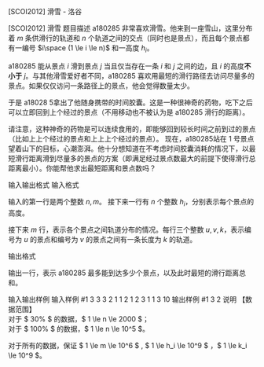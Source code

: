 



[SCOI2012] 滑雪 - 洛谷














[SCOI2012] 滑雪
题目描述
a180285 非常喜欢滑雪。他来到一座雪山，这里分布着 $m$ 条供滑行的轨道和 $n$ 个轨道之间的交点（同时也是景点），而且每个景点都有一编号 $i\space (1 \le i \le n)$ 和一高度 $h_i$。  

a180285 能从景点 $i$ 滑到景点 $j$ 当且仅当存在一条 $i$ 和 $j$ 之间的边，且 $i$ 的高度**不小于** $j$。与其他滑雪爱好者不同，a180285 喜欢用最短的滑行路径去访问尽量多的景点。如果仅仅访问一条路径上的景点，他会觉得数量太少。

于是 a18028 5拿出了他随身携带的时间胶囊。这是一种很神奇的药物，吃下之后可以立即回到上个经过的景点（不用移动也不被认为是 a180285 滑行的距离）。  

请注意，这种神奇的药物是可以连续食用的，即能够回到较长时间之前到过的景点（比如上上个经过的景点和上上上个经过的景点）。 现在，a180285站在 $1$ 号景点望着山下的目标，心潮澎湃。他十分想知道在不考虑时间胶囊消耗的情况下，以最短滑行距离滑到尽量多的景点的方案（即满足经过景点数最大的前提下使得滑行总距离最小）。你能帮他求出最短距离和景点数吗？

输入输出格式
输入格式

输入的第一行是两个整数 $n,m$。
接下来一行有 $n$ 个整数 $h_i$，分别表示每个景点的高度。

接下来 $m$ 行，表示各个景点之间轨道分布的情况。每行三个整数 $u,v,k$，表示编号为 $u$ 的景点和编号为 $v$ 的景点之间有一条长度为 $k$ 的轨道。

输出格式

输出一行，表示 a180285 最多能到达多少个景点，以及此时最短的滑行距离总和。

输入输出样例
输入样例 #1
3 3 
3 2 1 
1 2 1 
2 3 1 
1 3 10 
输出样例 #1
3 2
说明
【数据范围】   
对于 $ 30\% $ 的数据，$ 1 \le n \le 2000 $；   
对于 $ 100\% $ 的数据，$ 1 \le n \le 10^5 $。


对于所有的数据，保证 $ 1 \le m \le 10^6 $ , $ 1 \le h_i \le 10^9 $ ，$ 1 \le k_i \le 10^9 $。







